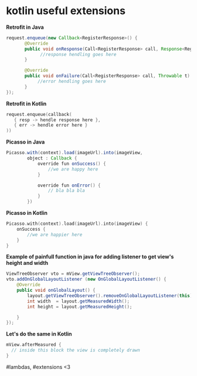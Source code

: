 # kotlin useful extensions

<b>Retrofit in Java</b>
```java
request.enqueue(new Callback<RegisterResponse>() {
       @Override
       public void onResponse(Call<RegisterResponse> call, Response<RegisterResponse> response)                 
             //response hendling goes here
       }

       @Override
       public void onFailure(Call<RegisterResponse> call, Throwable t) {
            //error hendling goes here
       }       
});
```


<b>Retrofit in Kotlin</b>
```kotlin
request.enqueue(callback(
   { resp -> hendle response here }, 
   { err -> hendle error here }
))
```


<b>Picasso in Java</b>
```Java
Picasso.with(context).load(imageUrl).into(imageView,
        object : Callback {
            override fun onSuccess() {
                //we are happy here
            }

            override fun onError() {
                // bla bla bla
            }
        })
```

<b>Picasso in Kotlin</b>
```kotlin
Picasso.with(context).load(imageUrl).into(imageView) {
    onSuccess {
        //we are happier here
    }
}
```



<b>Example of painfull function in java for adding listener to get view's height and width</b>
```java
ViewTreeObserver vto = mView.getViewTreeObserver(); 
vto.addOnGlobalLayoutListener (new OnGlobalLayoutListener() { 
    @Override 
    public void onGlobalLayout() {
        layout.getViewTreeObserver().removeOnGlobalLayoutListener(this); 
        int width  = layout.getMeasuredWidth();
        int height = layout.getMeasuredHeight(); 

    } 
});
```

<b>Let's do the same in Kotlin</b>
```kotlin
mView.afterMeasured {
  // inside this block the view is completely drawn
}
```



#lambdas, #extensions <3
